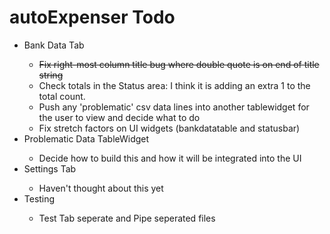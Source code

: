<h1>autoExpenser Todo</h1>
<ul>
  <li>Bank Data Tab</li>
  <ul>
    <li><strike>Fix right-most column title bug where double quote is on end of title string</strike></li>
    <li>Check totals in the Status area: I think it is adding an extra 1 to the total count.</li>
    <li>Push any 'problematic' csv data lines into another tablewidget for the user to view and decide what to do</li>
    <li>Fix stretch factors on UI widgets (bankdatatable and statusbar)</li>
  </ul>
  <li>Problematic Data TableWidget</li>
  <ul>
    <li>Decide how to build this and how it will be integrated into the UI</li>
  </ul>
  <li>Settings Tab</li>
  <ul>
    <li>Haven't thought about this yet</li>
  </ul>
  <li>Testing</li>
  <ul>
    <li>Test Tab seperate and Pipe seperated files</li>
  </ul>
</ul>
